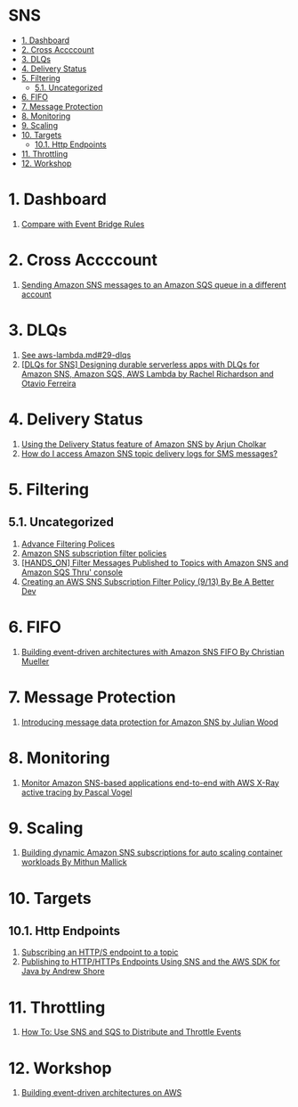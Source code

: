 <h1>SNS</h1>

<!-- TOC -->

- [1. Dashboard](#1-dashboard)
- [2. Cross Accccount](#2-cross-accccount)
- [3. DLQs](#3-dlqs)
- [4. Delivery Status](#4-delivery-status)
- [5. Filtering](#5-filtering)
  - [5.1. Uncategorized](#51-uncategorized)
- [6. FIFO](#6-fifo)
- [7. Message Protection](#7-message-protection)
- [8. Monitoring](#8-monitoring)
- [9. Scaling](#9-scaling)
- [10. Targets](#10-targets)
  - [10.1. Http Endpoints](#101-http-endpoints)
- [11. Throttling](#11-throttling)
- [12. Workshop](#12-workshop)

<!-- /TOC -->

# 1. Dashboard

1. [Compare with Event Bridge Rules](#Filtering)

# 2. Cross Accccount

1. [Sending Amazon SNS messages to an Amazon SQS queue in a different account](https://docs.aws.amazon.com/sns/latest/dg/sns-send-message-to-sqs-cross-account.html)

# 3. DLQs

1. [See aws-lambda.md#29-dlqs](./aws-lambda.md#29-dlqs)
2. [[DLQs for SNS] Designing durable serverless apps with DLQs for Amazon SNS, Amazon SQS, AWS Lambda by Rachel Richardson and Otavio Ferreira](https://aws.amazon.com/blogs/compute/designing-durable-serverless-apps-with-dlqs-for-amazon-sns-amazon-sqs-aws-lambda/)

# 4. Delivery Status

1. [Using the Delivery Status feature of Amazon SNS by Arjun Cholkar](https://aws.amazon.com/blogs/mobile/using-the-delivery-status-feature-of-amazon-sns/)
1. [How do I access Amazon SNS topic delivery logs for SMS messages?](https://repost.aws/knowledge-center/monitor-sns-texts-cloudwatch)

# 5. Filtering

## 5.1. Uncategorized

1. [Advance Filtering Polices](https://betterprogramming.pub/a-quick-guide-to-amazon-sns-subscription-filter-policies-7c91865a9065)
1. [Amazon SNS subscription filter policies](https://docs.aws.amazon.com/sns/latest/dg/sns-subscription-filter-policies.html)
1. [[HANDS_ON] Filter Messages Published to Topics with Amazon SNS and Amazon SQS Thru' console](https://aws.amazon.com/tutorials/filter-messages-published-to-topics/)
1. [Creating an AWS SNS Subscription Filter Policy (9/13) By Be A Better Dev](https://www.youtube.com/watch?v=ezrHUimmkzo)




# 6. FIFO

1. [Building event-driven architectures with Amazon SNS FIFO By Christian Mueller](https://aws.amazon.com/blogs/compute/building-event-driven-architectures-with-amazon-sns-fifo/)

# 7. Message Protection

1. [Introducing message data protection for Amazon SNS by Julian Wood](https://aws.amazon.com/blogs/compute/introducing-message-data-protection-for-amazon-sns/)

# 8. Monitoring

1. [Monitor Amazon SNS-based applications end-to-end with AWS X-Ray active tracing by Pascal Vogel](https://aws.amazon.com/blogs/compute/monitor-amazon-sns-based-applications-end-to-end-with-aws-x-ray-active-tracing/)

# 9. Scaling

1. [Building dynamic Amazon SNS subscriptions for auto scaling container workloads By Mithun Mallick](https://aws.amazon.com/blogs/compute/building-dynamic-amazon-sns-subscriptions-for-auto-scaling-container-workloads/)

# 10. Targets

## 10.1. Http Endpoints

1. [Subscribing an HTTP/S endpoint to a topic](https://docs.aws.amazon.com/sns/latest/dg/sns-subscribe-https-s-endpoints-to-topic.html)
1. [Publishing to HTTP/HTTPs Endpoints Using SNS and the AWS SDK for Java by Andrew Shore](https://aws.amazon.com/blogs/developer/publishing-to-https-endpoints-using-sns-and-the-aws-sdk-for-java/)

# 11. Throttling

1. [How To: Use SNS and SQS to Distribute and Throttle Events](https://www.jeremydaly.com/how-to-use-sns-and-sqs-to-distribute-and-throttle-events/)

# 12. Workshop

1. [Building event-driven architectures on AWS](https://catalog.us-east-1.prod.workshops.aws/workshops/63320e83-6abc-493d-83d8-f822584fb3cb/en-US)

